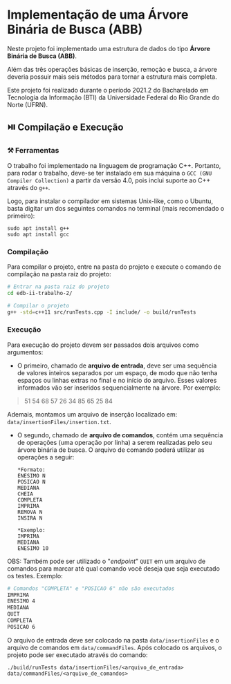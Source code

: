 # Implementação de uma Árvore Binária de Busca (ABB)

Neste projeto foi implementado uma estrutura de dados do tipo **Árvore Binária de Busca (ABB)**.

Além das três operações básicas de inserção, remoção e busca, a árvore deveria possuir mais seis métodos para tornar a estrutura mais completa.

Este projeto foi realizado durante o período 2021.2 do Bacharelado em Tecnologia da Informação (BTI) da Universidade Federal do Rio Grande do Norte (UFRN).

## ⏯️ Compilação e Execução

### ⚒️ Ferramentas

O trabalho foi implementado na linguagem de programação C++. Portanto, para rodar o trabalho, deve-se ter instalado em sua máquina o `GCC (GNU Compiler Collection)` a partir da versão 4.0, pois inclui suporte ao C++ através do `g++`.

Logo, para instalar o compilador em sistemas Unix-like, como o Ubuntu, basta digitar um dos seguintes comandos no terminal (mais recomendado o primeiro):
```console
sudo apt install g++
sudo apt install gcc
```

### Compilação

Para compilar o projeto, entre na pasta do projeto e execute o comando de compilação na pasta raiz do projeto:
```sh
# Entrar na pasta raiz do projeto
cd edb-ii-trabalho-2/

# Compilar o projeto
g++ -std=c++11 src/runTests.cpp -I include/ -o build/runTests
```

### Execução

Para execução do projeto devem ser passados dois arquivos como argumentos:
- O primeiro, chamado de **arquivo de entrada**, deve ser uma sequência de valores inteiros separados por um espaço, de modo que não tenha espaços ou linhas extras no final e no início do arquivo. Esses valores informados vão ser inseridos sequencialmente na árvore.
Por exemplo:
>51 54 68 57 26 34 85 65 25 84

Ademais, montamos um arquivo de inserção localizado em: `data/insertionFiles/insertion.txt`.
- O segundo, chamado de **arquivo de comandos**, contém uma sequência de operações (uma operação por linha) a serem realizadas pelo seu árvore binária de busca.
O arquivo de comando poderá utilizar as operações a seguir:
    ```
    *Formato:
    ENESIMO N
    POSICAO N
    MEDIANA
    CHEIA
    COMPLETA
    IMPRIMA
    REMOVA N
    INSIRA N

    *Exemplo:
    IMPRIMA
    MEDIANA
    ENESIMO 10
    ```
OBS: Também pode ser utilizado o "*endpoint*" `QUIT` em um arquivo de comandos para marcar até qual comando você deseja que seja executado os testes. Exemplo:
```sh
# Comandos "COMPLETA" e "POSICAO 6" não são executados
IMPRIMA
ENESIMO 4
MEDIANA
QUIT
COMPLETA
POSICAO 6
```

O arquivo de entrada deve ser colocado na pasta `data/insertionFiles` e o arquivo de comandos em `data/commandFiles`. Após colocado os arquivos, o projeto pode ser executado através do comando:
```
./build/runTests data/insertionFiles/<arquivo_de_entrada> data/commandFiles/<arquivo_de_comandos>
```
